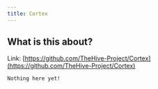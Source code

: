 ```yaml
---
title: Cortex
---
```


## What is this about?

Link: [https://github.com/TheHive-Project/Cortex](https://github.com/TheHive-Project/Cortex)

```
Nothing here yet!
```